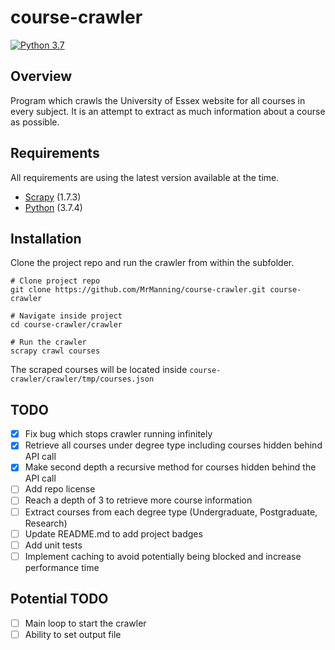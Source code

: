 # course-crawler
[![Python 3.7](https://img.shields.io/badge/python-3.7-blue.svg)](https://www.python.org/downloads/release/python-374/)


## Overview
Program which crawls the University of Essex website for all courses in every subject. It is an attempt to extract as much information about a course as possible.

## Requirements
All requirements are using the latest version available at the time.

- [Scrapy] (1.7.3)
- [Python] (3.7.4)


## Installation
Clone the project repo and run the crawler from within the subfolder.

```console
# Clone project repo
git clone https://github.com/MrManning/course-crawler.git course-crawler

# Navigate inside project
cd course-crawler/crawler

# Run the crawler
scrapy crawl courses
```


The scraped courses will be located inside `course-crawler/crawler/tmp/courses.json`


## TODO
- [X] Fix bug which stops crawler running infinitely
- [X] Retrieve all courses under degree type including courses hidden behind API call
- [X] Make second depth a recursive method for courses hidden behind the API call
- [ ] Add repo license
- [ ] Reach a depth of 3 to retrieve more course information
- [ ] Extract courses from each degree type (Undergraduate, Postgraduate, Research)
- [ ] Update README.md to add project badges
- [ ] Add unit tests
- [ ] Implement caching to avoid potentially being blocked and increase performance time

## Potential TODO
- [ ] Main loop to start the crawler
- [ ] Ability to set output file

[Scrapy]: https://github.com/scrapy/scrapy
[Python]: https://www.python.org/

